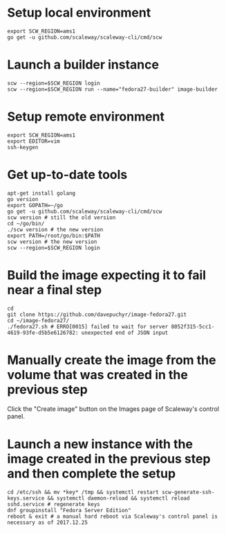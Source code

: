 # Setup local environment
```
export SCW_REGION=ams1
go get -u github.com/scaleway/scaleway-cli/cmd/scw
```

# Launch a builder instance
```
scw --region=$SCW_REGION login
scw --region=$SCW_REGION run --name="fedora27-builder" image-builder
```

# Setup remote environment
```
export SCW_REGION=ams1
export EDITOR=vim
ssh-keygen
```

# Get up-to-date tools
```
apt-get install golang
go version
export GOPATH=~/go
go get -u github.com/scaleway/scaleway-cli/cmd/scw
scw version # still the old version
cd ~/go/bin/
./scw version # the new version
export PATH=/root/go/bin:$PATH
scw version # the new version
scw --region=$SCW_REGION login
```

# Build the image expecting it to fail near a final step
```
cd
git clone https://github.com/davepuchyr/image-fedora27.git
cd ~/image-fedora27/
./fedora27.sh # ERRO[0015] failed to wait for server 8052f315-5cc1-4619-93fe-d5b5e6126782: unexpected end of JSON input
```

# Manually create the image from the volume that was created in the previous step
Click the "Create image" button on the Images page of Scaleway's control panel.

# Launch a new instance with the image created in the previous step and then complete the setup
```
cd /etc/ssh && mv *key* /tmp && systemctl restart scw-generate-ssh-keys.service && systemctl daemon-reload && systemctl reload sshd.service # regenerate keys
dnf groupinstall "Fedora Server Edition"
reboot & exit # a manual hard reboot via Scaleway's control panel is necessary as of 2017.12.25
```

